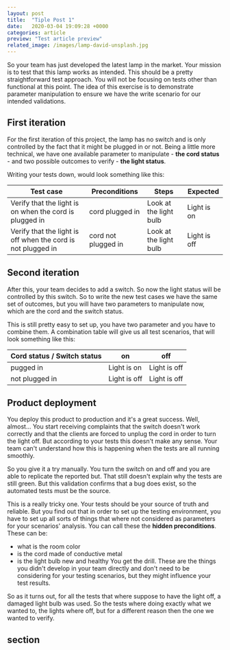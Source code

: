 ```yaml
---
layout: post
title:  "Tiple Post 1"
date:   2020-03-04 19:09:28 +0000
categories: article
preview: "Test article preview"
related_image: /images/lamp-david-unsplash.jpg
---
```


So your team has just developed the latest lamp in the market. Your mission is to test that this lamp works as intended. This should be a pretty straightforward test approach.
You will not be focusing on tests other than functional at this point. The idea of this exercise is to demonstrate parameter manipulation to ensure we have the write scenario for our intended validations.

## First iteration

For the first iteration of this project, the lamp has no switch and is only controlled by the fact that it might be plugged in or not.
Being a little more technical, we have one available parameter to manipulate - **the cord status** - and two possible outcomes to verify - **the light status**.

Writing your tests down, would look something like this:

| Test case                                                    | Preconditions       | Steps                  | Expected     |
|--------------------------------------------------------------|---------------------|------------------------|--------------|
| Verify that the light is on when the cord is plugged in      | cord plugged in     | Look at the light bulb | Light is on  |
| Verify that the light is off when the cord is not plugged in | cord not plugged in | Look at the light bulb | Light is off |

## Second iteration

After this, your team decides to add a switch. So now the light status will be controlled by this switch. So to write the new test cases we have the same set of outcomes, but you will have two parameters to manipulate now, which are the cord and the switch status.

This is still pretty easy to set up, you have two parameter and you have to combine them. A combination table will give us all test scenarios, that will look something like this:

| Cord status / Switch status | on           | off          |
|-----------------------------|--------------|--------------|
| pugged in                   | Light is on  | Light is off |
| not plugged in              | Light is off | Light is off |

## Product deployment

You deploy this product to production and it's a great success. Well, almost... You start receiving complaints that the switch doesn't work correctly and that the clients are forced to unplug the cord in order to turn the light off.
But according to your tests this doesn't make any sense. Your team can't understand how this is happening when the tests are all running smoothly.

So you give it a try manually. You turn the switch on and off and you are able to replicate the reported but. That still doesn't explain why the tests are still green. But this validation confirms that a bug does exist, so the automated tests must be the source.

This is a really tricky one. Your tests should be your source of truth and reliable. 
But you find out that in order to set up the testing environment, you have to set up all sorts of things that where not considered as parameters for your scenarios' analysis. You can call these the **hidden preconditions**. These can be: 
- what is the room color
- is the cord made of conductive metal
- is the light bulb new and healthy
You get the drill. These are the things you didn't develop in your team directly and don't need to be considering for your testing scenarios, but they might influence your test results.

So as it turns out, for all the tests that where suppose to have the light off, a damaged light bulb was used. So the tests where doing exactly what we wanted to, the lights where off, but for a different reason then the one we wanted to verify. 


## section
